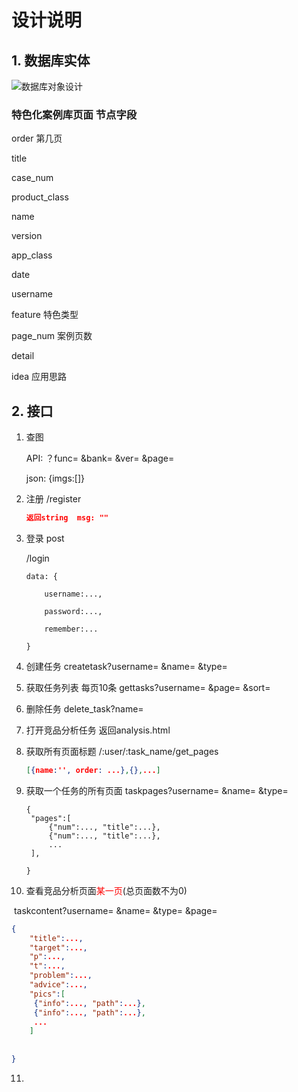 # 设计说明

## 1. 数据库实体

![数据库对象设计](C:\Users\steve\Desktop\特色化案例库\数据库对象设计.png)



### 特色化案例库页面  节点字段

order 第几页

title

case_num

product_class

name

version

app_class

date

username

feature	特色类型

page_num 案例页数

detail

idea 应用思路



## 2. 接口

1. 查图

   API: ？func= &bank= &ver= &page=

   json: {imgs:[]}

2. 注册 /register

   ```json
   返回string  msg: ""
   ```

   

3. 登录 post

   /login

   ```javasc
   data: {
   
   ​	username:...,
   
   ​	password:...,
   
   ​	remember:...
   
   }
   ```

   

4. 创建任务 createtask?username= &name= &type=

5. 获取任务列表 每页10条 gettasks?username= &page= &sort=

6. 删除任务 delete_task?name=

7. 打开竞品分析任务 返回analysis.html

8. 获取所有页面标题 /:user/:task_name/get_pages

   ```json
   [{name:'', order: ...},{},...]
   ```

   

9. 获取一个任务的所有页面 taskpages?username= &name= &type=

   ```
   {
   	"pages":[
   		{"num":..., "title":...},
   		{"num":..., "title":...},
   		...
   	],
       
   }
   ```

   

10. 查看竞品分析页面<font color="red">某一页</font>(总页面数不为0)

   ​		taskcontent?username= &name= &type= &page=

   ```json
   {
       "title":...,
       "target":...,
       "p":...,
       "t":...,
       "problem":...,
       "advice":...,
       "pics":[
       	{"info":..., "path":...},
   		{"info":..., "path":...},
   		...
       ]
       
       
   }
   ```

11. 



